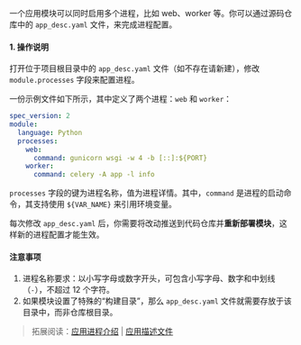 一个应用模块可以同时启用多个进程，比如 web、worker 等。你可以通过源码仓库中的 `app_desc.yaml` 文件，来完成进程配置。

#### 1. 操作说明

打开位于项目根目录中的 `app_desc.yaml` 文件（如不存在请新建），修改 `module.processes` 字段来配置进程。

一份示例文件如下所示，其中定义了两个进程：`web` 和 `worker`：

```yaml
spec_version: 2
module:
  language: Python
  processes:
    web:
      command: gunicorn wsgi -w 4 -b [::]:${PORT}
    worker:
      command: celery -A app -l info
```

`processes` 字段的键为进程名称，值为进程详情。其中，`command` 是进程的启动命令，其支持使用 `${VAR_NAME}` 来引用环境变量。

每次修改 `app_desc.yaml` 后，你需要将改动推送到代码仓库并**重新部署模块**，这样新的进程配置才能生效。

#### 注意事项

1. 进程名称要求：以小写字母或数字开头，可包含小写字母、数字和中划线（`-`），不超过 12 个字符。
2. 如果模块设置了特殊的“构建目录”，那么 `app_desc.yaml` 文件就需要存放于该目录中，而非仓库根目录。

> 拓展阅读：[应用进程介绍](PROCFILE_DOC) | [应用描述文件](APP_DESC_DOC)
